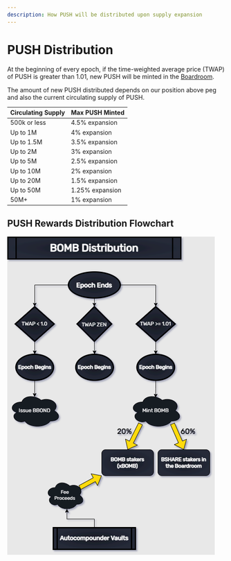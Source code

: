 ```yaml
---
description: How PUSH will be distributed upon supply expansion
---
```


# PUSH Distribution

At the beginning of every epoch, if the time-weighted average price (TWAP) of PUSH is greater than 1.01, new PUSH will be minted in the [Boardroom](boardroom.md).

The amount of new PUSH distributed depends on our position above peg and also the current circulating supply of PUSH.

| Circulating Supply | Max PUSH Minted |
| ------------------ | --------------- |
| 500k or less       | 4.5% expansion  |
| Up to 1M           | 4% expansion    |
| Up to 1.5M         | 3.5% expansion  |
| Up to 2M           | 3% expansion    |
| Up to 5M           | 2.5% expansion  |
| Up to 10M          | 2% expansion    |
| Up to 20M          | 1.5% expansion  |
| Up to 50M          | 1.25% expansion |
| 50M+               | 1% expansion    |

## PUSH Rewards Distribution Flowchart

![A flowchart of how BOMB rewards are distributed throughout the protocol](<../.gitbook/assets/BOMB Protocol Minting Flow.drawio (2).png>)
